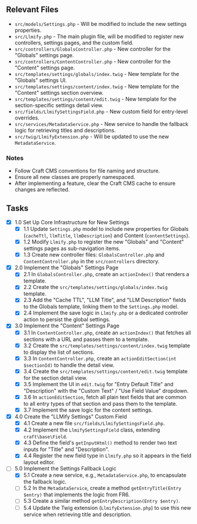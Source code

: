## Relevant Files

- `src/models/Settings.php` - Will be modified to include the new settings properties.
- `src/Llmify.php` - The main plugin file, will be modified to register new controllers, settings pages, and the custom field.
- `src/controllers/GlobalsController.php` - New controller for the "Globals" settings page.
- `src/controllers/ContentController.php` - New controller for the "Content" settings page.
- `src/templates/settings/globals/index.twig` - New template for the "Globals" settings UI.
- `src/templates/settings/content/index.twig` - New template for the "Content" settings section overview.
- `src/templates/settings/content/edit.twig` - New template for the section-specific settings detail view.
- `src/fields/LlmifySettingsField.php` - New custom field for entry-level overrides.
- `src/services/MetadataService.php` - New service to handle the fallback logic for retrieving titles and descriptions.
- `src/twig/LlmifyExtension.php` - Will be updated to use the new `MetadataService`.

### Notes

- Follow Craft CMS conventions for file naming and structure.
- Ensure all new classes are properly namespaced.
- After implementing a feature, clear the Craft CMS cache to ensure changes are reflected.

## Tasks

- [x] 1.0 Set Up Core Infrastructure for New Settings
  - [x] 1.1 Update `Settings.php` model to include new properties for Globals (`cacheTtl`, `llmTitle`, `llmDescription`) and Content (`contentSettings`).
  - [x] 1.2 Modify `Llmify.php` to register the new "Globals" and "Content" settings pages as sub-navigation items.
  - [x] 1.3 Create new controller files: `GlobalsController.php` and `ContentController.php` in the `src/controllers` directory.
- [x] 2.0 Implement the "Globals" Settings Page
  - [x] 2.1 In `GlobalsController.php`, create an `actionIndex()` that renders a template.
  - [x] 2.2 Create the `src/templates/settings/globals/index.twig` template.
  - [x] 2.3 Add the "Cache TTL", "LLM Title", and "LLM Description" fields to the Globals template, linking them to the `Settings.php` model.
  - [x] 2.4 Implement the save logic in `Llmify.php` or a dedicated controller action to persist the global settings.
- [x] 3.0 Implement the "Content" Settings Page
  - [x] 3.1 In `ContentController.php`, create an `actionIndex()` that fetches all sections with a URL and passes them to a template.
  - [x] 3.2 Create the `src/templates/settings/content/index.twig` template to display the list of sections.
  - [x] 3.3 In `ContentController.php`, create an `actionEditSection(int $sectionId)` to handle the detail view.
  - [x] 3.4 Create the `src/templates/settings/content/edit.twig` template for the section detail view.
  - [x] 3.5 Implement the UI in `edit.twig` for "Entry Default Title" and "Description" with the "Custom Text" / "Use Field Value" dropdown.
  - [x] 3.6 In `actionEditSection`, fetch all plain text fields that are common to all entry types of that section and pass them to the template.
  - [x] 3.7 Implement the save logic for the content settings.
- [x] 4.0 Create the "LLMify Settings" Custom Field
  - [x] 4.1 Create a new file `src/fields/LlmifySettingsField.php`.
  - [x] 4.2 Implement the `LlmifySettingsField` class, extending `craft\base\Field`.
  - [x] 4.3 Define the field's `getInputHtml()` method to render two text inputs for "Title" and "Description".
  - [x] 4.4 Register the new field type in `Llmify.php` so it appears in the field layout editor.
- [ ] 5.0 Implement the Settings Fallback Logic
  - [x] 5.1 Create a new service, e.g., `MetadataService.php`, to encapsulate the fallback logic.
  - [ ] 5.2 In the `MetadataService`, create a method `getEntryTitle(Entry $entry)` that implements the logic from FR6.
  - [ ] 5.3 Create a similar method `getEntryDescription(Entry $entry)`.
  - [ ] 5.4 Update the Twig extension (`LlmifyExtension.php`) to use this new service when retrieving title and description.
